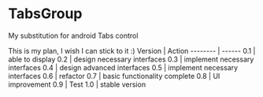 # TabsGroup
My substitution for android Tabs control

This is my plan, I wish I can stick to it :)
Version  | Action
-------- | ------
0.1 | able to display
0.2 | design necessary interfaces
0.3 | implement necessary interfaces
0.4 | design advanced interfaces
0.5 | implement necessary interfaces
0.6 | refactor
0.7 | basic functionality complete
0.8 | UI improvement
0.9 | Test
1.0 | stable version
